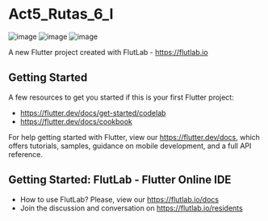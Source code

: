 # Act5_Rutas_6_I
![image](https://github.com/user-attachments/assets/6f68a3b6-a6f5-46b1-982f-0b50b2d7c0bf)
![image](https://github.com/user-attachments/assets/6b71631e-328a-4dda-8874-dacc31332de5)
![image](https://github.com/user-attachments/assets/05eeeb25-b306-4a20-8609-b8691913f522)


A new Flutter project created with FlutLab - https://flutlab.io

## Getting Started

A few resources to get you started if this is your first Flutter project:

- https://flutter.dev/docs/get-started/codelab
- https://flutter.dev/docs/cookbook

For help getting started with Flutter, view our
https://flutter.dev/docs, which offers tutorials,
samples, guidance on mobile development, and a full API reference.

## Getting Started: FlutLab - Flutter Online IDE

- How to use FlutLab? Please, view our https://flutlab.io/docs
- Join the discussion and conversation on https://flutlab.io/residents
